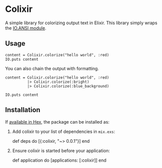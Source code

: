 # Colixir

A simple library for colorizing output text in Elixir.  This library simply wraps
the [IO.ANSI module](http://elixir-lang.org/docs/master/elixir/IO.ANSI.html).

## Usage
```
content = Colixir.colorize("hello world", :red)
IO.puts content
```
You can also chain the output with formatting.
```
content = Colixir.colorize("hello world", :red)
          |> Colixir.colorize(:bright)
          |> Colixir.colorize(:blue_background)

IO.puts content
```

## Installation

If [available in Hex](https://hex.pm/docs/publish), the package can be installed as:

  1. Add colixir to your list of dependencies in `mix.exs`:

        def deps do
          [{:colixir, "~> 0.0.1"}]
        end

  2. Ensure colixir is started before your application:

        def application do
          [applications: [:colixir]]
        end
